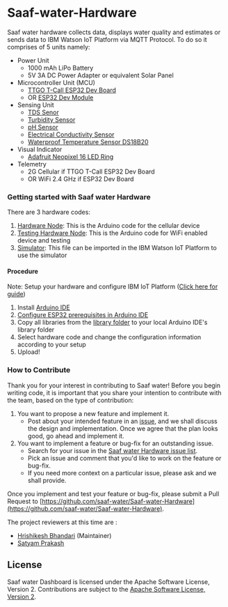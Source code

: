 # Saaf-water-Hardware

Saaf water hardware collects data, displays water quality and estimates or sends data to IBM Watson IoT Platform via MQTT Protocol. 
To do so it comprises of 5 units namely:
- Power Unit 
    - 1000 mAh LiPo Battery
    - 5V 3A DC Power Adapter or equivalent Solar Panel
- Microcontroller Unit (MCU) 
    - [TTGO T-Call ESP32 Dev Board](http://www.lilygo.cn/prod_view.aspx?TypeId=50033&Id=1127&FId=t3:50033:3)
    - OR [ESP32 Dev Module](https://www.espressif.com/sites/default/files/documentation/esp32-wroom-32e_esp32-wroom-32ue_datasheet_en.pdf)
- Sensing Unit
    - [TDS Senor](https://wiki.seeedstudio.com/Grove-TDS-Sensor/)
    - [Turbidity Sensor](https://wiki.dfrobot.com/Turbidity_sensor_SKU__SEN0189)
    - [pH Sensor](https://wiki.seeedstudio.com/Grove-PH_Sensor/)
    - [Electrical Conductivity Sensor](https://wiki.dfrobot.com/Gravity_Analog_Electrical_Conductivity_Sensor_Meter_K=10_SKU_DFR0300-H)
    - [Waterproof Temperature Sensor DS18B20](https://datasheets.maximintegrated.com/en/ds/DS18B20.pdf)
- Visual Indicator
    - [Adafruit Neopixel 16 LED Ring](https://www.adafruit.com/product/1463)
- Telemetry
    - 2G Cellular if TTGO T-Call ESP32 Dev Board 
    - OR WiFi 2.4 GHz if ESP32 Dev Board

### Getting started with Saaf water Hardware

There are 3 hardware codes:
1. [Hardware Node](https://github.com/saaf-water/Saaf-water-Hardware/tree/main/hardwareNode): This is the Arduino code for the cellular device
2. [Testing Hardware Node](https://github.com/saaf-water/Saaf-water-Hardware/tree/main/testNode): This is the Arduino code for WiFi enabled device and testing
3. [Simulator](https://github.com/saaf-water/Saaf-water-Hardware/tree/main/simulator): This file can be imported in the IBM Watson IoT Platform to use the simulator

#### Procedure 

Note: Setup your hardware and configure IBM IoT Platform ([Click here for guide](https://binnes.github.io/esp8266Workshop/))
1. Install [Arduino IDE](https://www.arduino.cc/en/software)
2. [Configure ESP32 prerequisites in Arduino IDE](https://randomnerdtutorials.com/installing-the-esp32-board-in-arduino-ide-windows-instructions/)
3. Copy all libraries from the [library folder]() to your local Arduino IDE's library folder
4. Select hardware code and change the configuration information according to your setup 
5. Upload!


### How to Contribute

Thank you for your interest in contributing to Saaf water! Before you begin writing code, it is important that you share your intention to contribute with the team, based on the type of contribution:

1.  You want to propose a new feature and implement it.
    -   Post about your intended feature in an [issue](https://github.com/saaf-water/Saaf-water-Hardware/issues), and we shall discuss the design and implementation. Once we agree that the plan looks good, go ahead and implement it.
2.  You want to implement a feature or bug-fix for an outstanding issue.
    -   Search for your issue in the [Saaf water Hardware issue list](https://github.com/saaf-water/Saaf-water-Hardware/issues).
    -   Pick an issue and comment that you'd like to work on the feature or bug-fix.
    -   If you need more context on a particular issue, please ask and we shall provide.

Once you implement and test your feature or bug-fix, please submit a Pull Request to [https://github.com/saaf-water/Saaf-water-Hardware](https://github.com/saaf-water/Saaf-water-Hardware).

The project reviewers at this time are :

- [Hrishikesh Bhandari](https://github.com/Hrishikesh24) (Maintainer)
- [Satyam Prakash](https://github.com/satyamprakash-iot)

## License

Saaf water Dashboard is licensed under the Apache Software License, Version 2.
Contributions are subject to the [Apache Software License, Version 2](http://www.apache.org/licenses/LICENSE-2.0.txt).
